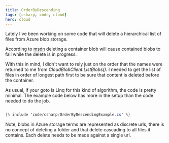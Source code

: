 ```yaml
---
title: OrderByDescending
tags: [csharp, code, cloud]
hero: cloud
---
```


Lately I've been working on some code that will delete a hierarchical list
of files from Azure blob storage.

According to [msdn](http://msdn.microsoft.com/en-us/library/ee772840.aspx)
deleting a container blob will cause contained blobs to fail while the delete
is in progress.

With this in mind, I didn't want to rely just on the order that the names were
returned to me from _CloudBlobClient.ListBlobs()_. I needed to get the list of
files in order of longest path first to be sure that content is deleted before the
container.

As usual, if your goto is Linq for this kind of algorithm, the code is pretty
minimal. The example code below has more in the setup than the code needed to
do the job.

```csharp

{% include 'code/csharp/OrderByDescendingExample.cs' %}

```

Note, blobs in Azure storage terms are represented as discrete urls, there is no
concept of deleting a folder and that delete cascading to all files it contains.
Each delete needs to be made against a single url.
